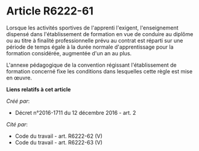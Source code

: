 # Article R6222-61

Lorsque les activités sportives de l'apprenti l'exigent, l'enseignement dispensé dans l'établissement de formation en vue de
conduire au diplôme ou au titre à finalité professionnelle prévu au contrat est réparti sur une période de temps égale à la
durée normale d'apprentissage pour la formation considérée, augmentée d'un an au plus. 

L'annexe pédagogique de la convention régissant l'établissement de formation concerné fixe les conditions dans lesquelles
cette règle est mise en œuvre.

**Liens relatifs à cet article**

_Créé par_:

  - Décret n°2016-1711 du 12 décembre 2016 - art. 2

_Cité par_:

  - Code du travail - art. R6222-62 (V)
  - Code du travail - art. R6222-63 (V)

